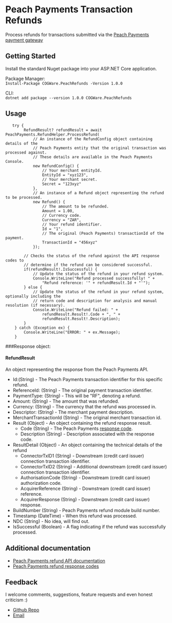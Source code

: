 # Peach Payments Transaction Refunds

Process refunds for transactions submitted via the [Peach Payments payment gateway](https://www.peachpayments.com/)

## Getting Started

Install the standard Nuget package into your ASP.NET Core application.

Package Manager:  
       `Install-Package COGWare.PeachRefunds -Version 1.0.0`  

CLI:  
       `dotnet add package --version 1.0.0 COGWare.PeachRefunds` 
    

## Usage

       try {
            RefundResult? refundResult = await PeachPayments.RefundHelper.ProcessRefund(
                // An instance of the RefundConfig object containing details of the
                // Peach Payments entity that the original transaction was processed against.
                // These details are available in the Peach Payments Console. 
                new RefundConfig() {
                    // Your merchant entityId.
                    EntityId = "xyz123",
                    // Your merchant secret.
                    Secret = "123xyz"
                },
                // An instance of a Refund object representing the refund to be processed.
                new Refund() {
                    // The amount to be refunded.
                    Amount = 1.00,
                    // Currency code.
                    Currency = "ZAR",
                    // Your refund identifier.
                    Id = "1",
                    // The original (Peach Payments) transactionId of the payment.
                    TransactionId = "456xyz"
                });

            // Checks the status of the refund against the API response codes to 
            // determine if the refund can be considered successful.
            if(refundResult!.IsSuccessful) {
                // Update the status of the refund in your refund system.
                Console.WriteLine("Refund processed successfully! " + 
                    "Refund reference: '" + refundResult.Id + "'");
            } else {
                // Update the status of the refund in your refund system, optionally including the
                // return code and description for analysis and manual resolution (if necessary).
                Console.WriteLine("Refund failed: " + 
                    refundResult.Result!.Code + ", " + 
                    refundResult.Result!.Description);
            }
        } catch (Exception ex) {
            Console.WriteLine("ERROR: " + ex.Message);
        }

###Response object:
#### RefundResult
An object representing the response from the Peach Payments API.

- Id:(String) - The Peach Payments transaction identifier for this specific refund.
- ReferenceId: (String) - The original payment transaction identifier.
- PaymentType: (String) - This will be "RF", denoting a refund.
- Amount: (String) - The amount that was refunded.
- Currency: (String) - The currency that the refund was processed in.
- Descriptor: (String) - The merchant payment description.
- MerchantTransactionId (String) - The original merchant transaction id.
- Result (Object) - An object containing the refund response result.
    - Code (String) - The Peach Payments [response code](https://developer.peachpayments.com/docs/checkout-response-codes).
    - Description (String) - Description associated with the response code.
- ResultDetail (Object) - An object containing the technical details of the refund
    - ConnectorTxID1 (String) - Downstream (credit card issuer) connection transaction identifier.
    - ConnectorTxID2 (String) - Additional downstream (credit card issuer) connection transaction identifier.
    - AuthorisationCode (String) - Downstream (credit card issuer) authorization code.
    - AcquirerReference (String) - Downstream (credit card issuer) reference.
    - AcquirerResponse (String) - Downstream (credit card issuer) response.
- BuildNumber (String) - Peach Payments refund module build number.
- Timestamp (DateTime) - When this refund was processed.
- NDC (String) - No idea, will find out.
- IsSuccessful (Boolean) - A flag indicating if the refund was successfully processed.

## Additional documentation

- [Peach Payments refund API documentation](https://developer.peachpayments.com/docs/checkout-refund) 
- [Peach Payments refund response codes](https://developer.peachpayments.com/docs/payments-api-result-codes)

## Feedback

I welcome comments, suggestions, feature requests and even honest criticism :)  
 
- [Github Repo](https://github.com/thurstonford?tab=repositories)  
- [Email](mailto:lance@cogware.co.za)